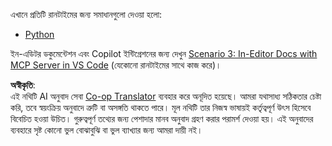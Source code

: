 <!--
CO_OP_TRANSLATOR_METADATA:
{
  "original_hash": "c8c1a74c74f6c2d42d511daf12d0b6c5",
  "translation_date": "2025-07-14T06:32:42+00:00",
  "source_file": "09-CaseStudy/docs-mcp/solution/README.md",
  "language_code": "bn"
}
-->
এখানে প্রতিটি রানটাইমের জন্য সমাধানগুলো দেওয়া হলো:
- [Python](./python/README.md)

ইন-এডিটর ডকুমেন্টেশন এবং Copilot ইন্টিগ্রেশনের জন্য দেখুন [Scenario 3: In-Editor Docs with MCP Server in VS Code](./scenario3/README.md) (যেকোনো রানটাইমের সাথে কাজ করে)।

**অস্বীকৃতি**:  
এই নথিটি AI অনুবাদ সেবা [Co-op Translator](https://github.com/Azure/co-op-translator) ব্যবহার করে অনূদিত হয়েছে। আমরা যথাসাধ্য সঠিকতার চেষ্টা করি, তবে স্বয়ংক্রিয় অনুবাদে ত্রুটি বা অসঙ্গতি থাকতে পারে। মূল নথিটি তার নিজস্ব ভাষায়ই কর্তৃত্বপূর্ণ উৎস হিসেবে বিবেচিত হওয়া উচিত। গুরুত্বপূর্ণ তথ্যের জন্য পেশাদার মানব অনুবাদ গ্রহণ করার পরামর্শ দেওয়া হয়। এই অনুবাদের ব্যবহারে সৃষ্ট কোনো ভুল বোঝাবুঝি বা ভুল ব্যাখ্যার জন্য আমরা দায়ী নই।